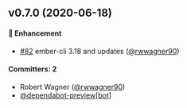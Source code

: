 ## v0.7.0 (2020-06-18)

#### :rocket: Enhancement
* [#82](https://github.com/shipshapecode/ember-prism/pull/82) ember-cli 3.18 and updates ([@rwwagner90](https://github.com/rwwagner90))

#### Committers: 2
- Robert Wagner ([@rwwagner90](https://github.com/rwwagner90))
- [@dependabot-preview[bot]](https://github.com/apps/dependabot-preview)


